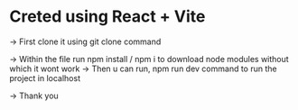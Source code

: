 # Creted using React + Vite

-> First clone it using git clone command

-> Within the file run npm install / npm i to download node modules without which it wont work
-> Then u can run, npm run dev command to run the project in localhost

-> Thank you
